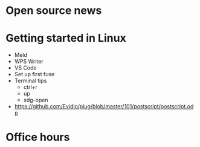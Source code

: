 # Open source news

# Getting started in Linux

- Meld
- WPS Writer
- VS Code
- Set up first fuse
- Terminal tips
  - ctrl+r
  - up
  - xdg-open
- <https://github.com/Evidlo/plug/blob/master/101/postscript/postscript.odp>

# Office hours
